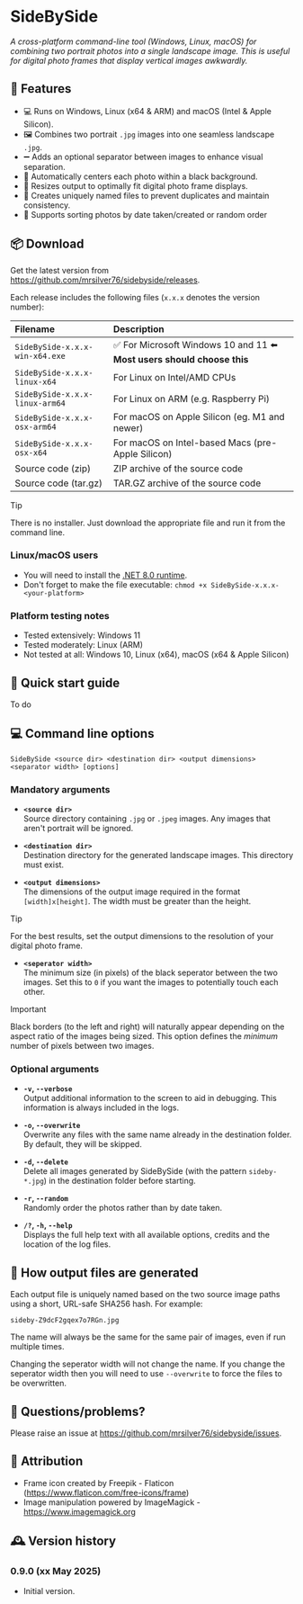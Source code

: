 # SideBySide
_A cross-platform command-line tool (Windows, Linux, macOS) for combining two portrait photos into a single landscape image. This is useful for digital photo frames that display vertical images awkwardly._

## 🧰 Features
* 💻 Runs on Windows, Linux (x64 & ARM) and macOS (Intel & Apple Silicon).
* 🖼️ Combines two portrait `.jpg` images into one seamless landscape `.jpg`.
* ➖ Adds an optional separator between images to enhance visual separation.
* 🎯 Automatically centers each photo within a black background.
* 📐 Resizes output to optimally fit digital photo frame displays.
* 🔐 Creates uniquely named files to prevent duplicates and maintain consistency.
* 🔀 Supports sorting photos by date taken/created or random order

## 📦 Download

Get the latest version from https://github.com/mrsilver76/sidebyside/releases.

Each release includes the following files (`x.x.x` denotes the version number):

|Filename|Description|
|:--------|:-----------|
|`SideBySide-x.x.x-win-x64.exe`|✅ For Microsoft Windows 10 and 11 ⬅️ **Most users should choose this**
|`SideBySide-x.x.x-linux-x64`|For Linux on Intel/AMD CPUs|
|`SideBySide-x.x.x-linux-arm64`|For Linux on ARM (e.g. Raspberry Pi)|
|`SideBySide-x.x.x-osx-arm64`|For macOS on Apple Silicon (eg. M1 and newer)|
|`SideBySide-x.x.x-osx-x64`|For macOS on Intel-based Macs (pre-Apple Silicon)|
|Source code (zip)|ZIP archive of the source code|
|Source code (tar.gz)|TAR.GZ archive of the source code|

> [!TIP]
> There is no installer. Just download the appropriate file and run it from the command line.

### Linux/macOS users

* You will need to install the [.NET 8.0 runtime](https://dotnet.microsoft.com/en-us/download/dotnet/8.0/runtime).
* Don't forget to make the file executable: `chmod +x SideBySide-x.x.x-<your-platform>`

### Platform testing notes

* Tested extensively: Windows 11
* Tested moderately: Linux (ARM)
* Not tested at all: Windows 10, Linux (x64), macOS (x64 & Apple Silicon)

## 🚀 Quick start guide

To do

## 💻 Command line options

```
SideBySide <source dir> <destination dir> <output dimensions> <separator width> [options]
```

### Mandatory arguments

- **`<source dir>`**   
  Source directory containing `.jpg` or `.jpeg` images. Any images that aren't portrait will be ignored.

- **`<destination dir>`**   
  Destination directory for the generated landscape images. This directory must exist.

- **`<output dimensions>`**   
  The dimensions of the output image required in the format `[width]x[height]`. The width must be greater than the height.

>[!TIP]
>For the best results, set the output dimensions to the resolution of your digital photo frame.

- **`<seperator width>`**   
  The minimum size (in pixels) of the black seperator between the two images. Set this to `0` if you want the images to potentially touch each other.

>[!IMPORTANT]
>Black borders (to the left and right) will naturally appear depending on the aspect ratio of the images being sized. This option defines the _minimum_ number of pixels between two images.

### Optional arguments

- **`-v`, `--verbose`**   
  Output additional information to the screen to aid in debugging. This information is always included in the logs.

- **`-o`, `--overwrite`**   
  Overwrite any files with the same name already in the destination folder. By default, they will be skipped.

- **`-d`, `--delete`**   
  Delete all images generated by SideBySide (with the pattern `sideby-*.jpg`) in the destination folder before starting.

- **`-r`, `--random`**   
  Randomly order the photos rather than by date taken.

- **`/?`, `-h`, `--help`**  
  Displays the full help text with all available options, credits and the location of the log files.

## 🧩 How output files are generated

Each output file is uniquely named based on the two source image paths using a short, URL-safe SHA256 hash. For example:
```
sideby-Z9dcF2gqex7o7RGn.jpg
```
The name will always be the same for the same pair of images, even if run multiple times.

Changing the seperator width will not change the name. If you change the seperator width then you will need to use `--overwrite` to force the files to be overwritten.

## 🛟 Questions/problems?

Please raise an issue at https://github.com/mrsilver76/sidebyside/issues.

## 📝 Attribution
- Frame icon created by Freepik - Flaticon (https://www.flaticon.com/free-icons/frame)
- Image manipulation powered by ImageMagick - https://www.imagemagick.org

## 🕰️ Version history

### 0.9.0 (xx May 2025)
- Initial version.
